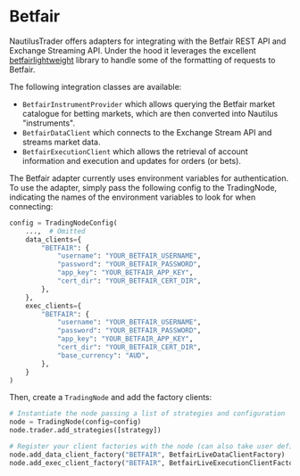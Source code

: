 # Betfair

NautilusTrader offers adapters for integrating with the Betfair REST API and 
Exchange Streaming API. Under the hood it leverages the excellent [betfairlightweight](https://github.com/liampauling/betfair) library to handle some of the formatting of requests to Betfair.

The following integration classes are available:
- `BetfairInstrumentProvider` which allows querying the Betfair market catalogue for betting markets, which are then converted into Nautilus "instruments".
- `BetfairDataClient` which connects to the Exchange Stream API and streams market data.
- `BetfairExecutionClient` which allows the retrieval of account information and execution and updates for orders (or bets).

The Betfair adapter currently uses environment variables for authentication. To use the adapter, 
simply pass the following config to the TradingNode, indicating the names of the environment variables 
to look for when connecting:

```python
config = TradingNodeConfig(
    ...,  # Omitted 
    data_clients={
        "BETFAIR": {
            "username": "YOUR_BETFAIR_USERNAME",
            "password": "YOUR_BETFAIR_PASSWORD",
            "app_key": "YOUR_BETFAIR_APP_KEY",
            "cert_dir": "YOUR_BETFAIR_CERT_DIR",
        },
    },
    exec_clients={
        "BETFAIR": {
            "username": "YOUR_BETFAIR_USERNAME",
            "password": "YOUR_BETFAIR_PASSWORD",
            "app_key": "YOUR_BETFAIR_APP_KEY",
            "cert_dir": "YOUR_BETFAIR_CERT_DIR",
            "base_currency": "AUD",
        },
    }
)
```

Then, create a `TradingNode` and add the factory clients:

```python
# Instantiate the node passing a list of strategies and configuration
node = TradingNode(config=config)
node.trader.add_strategies([strategy])

# Register your client factories with the node (can also take user defined factories)
node.add_data_client_factory("BETFAIR", BetfairLiveDataClientFactory)
node.add_exec_client_factory("BETFAIR", BetfairLiveExecutionClientFactory)
```
